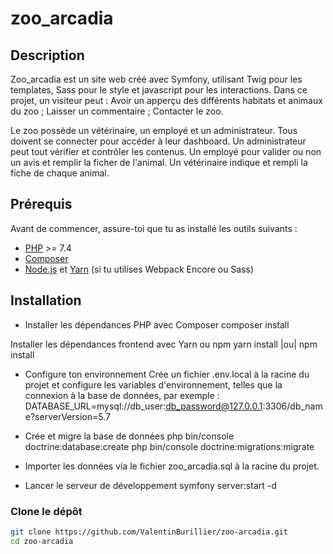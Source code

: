 # zoo_arcadia

## Description
Zoo_arcadia est un site web créé avec Symfony, utilisant Twig pour les templates, Sass pour le style et javascript pour les interactions.
Dans ce projet, un visiteur peut :
Avoir un apperçu des différents habitats et animaux du zoo ;
Laisser un commentaire ;
Contacter le zoo.

Le zoo possède un vétérinaire, un employé et un administrateur. Tous doivent se connecter pour accéder à leur dashboard.
Un administrateur peut tout vérifier et contrôler les contenus.
Un employé pour valider ou non un avis et remplir la ficher de l'animal.
Un vétérinaire indique et rempli la fiche de chaque animal.

## Prérequis
Avant de commencer, assure-toi que tu as installé les outils suivants :
- [PHP](https://www.php.net/) >= 7.4
- [Composer](https://getcomposer.org/)
- [Node.js](https://nodejs.org/) et [Yarn](https://yarnpkg.com/) (si tu utilises Webpack Encore ou Sass)

## Installation
- Installer les dépendances PHP avec Composer
composer install

Installer les dépendances frontend avec Yarn ou npm
yarn install |ou| npm install

- Configure ton environnement
Crée un fichier .env.local à la racine du projet et configure les variables d'environnement, telles que la connexion à la base de données, par exemple :
DATABASE_URL=mysql://db_user:db_password@127.0.0.1:3306/db_name?serverVersion=5.7

- Crée et migre la base de données
php bin/console doctrine:database:create
php bin/console doctrine:migrations:migrate

- Importer les données via le fichier zoo_arcadia.sql à la racine du projet.

- Lancer le serveur de développement
symfony server:start -d

### Clone le dépôt
```bash
git clone https://github.com/ValentinBurillier/zoo-arcadia.git
cd zoo-arcadia
